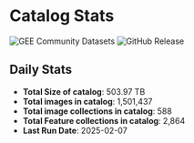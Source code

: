 # Catalog Stats

![GEE Community Datasets](https://img.shields.io/endpoint?url=https://gist.githubusercontent.com/samapriya/34bc0c1280d475d3a69e3b60a706226e/raw/community.json)
![GitHub Release](https://img.shields.io/github/v/release/samapriya/awesome-gee-community-datasets)

## Daily Stats

<!-- START_MARKER -->
* **Total Size of catalog**: 503.97 TB
* **Total images in catalog**: 1,501,437
* **Total image collections in catalog**: 588
* **Total Feature collections in catalog**: 2,864
* **Last Run Date**: 2025-02-07
<!-- END_MARKER -->
